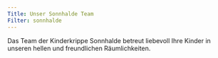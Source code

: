 ```yaml
---
Title: Unser Sonnhalde Team
Filter: sonnhalde
---
```


Das Team der Kinderkrippe Sonnhalde betreut liebevoll Ihre Kinder in unseren
hellen und freundlichen Räumlichkeiten.
